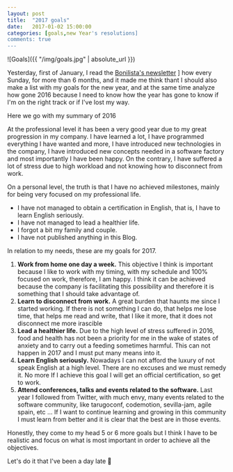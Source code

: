 ```yaml
---
layout: post
title:  "2017 goals"
date:   2017-01-02 15:00:00
categories: [goals,new Year's resolutions]
comments: true
---
```


![Goals]({{ "/img/goals.jpg" | absolute_url }})

Yesterday, first of January, I read the [Bonilista's newsletter](http://www.bonillaware.com/objetivos-para-2017) ] how every Sunday, for more than 6 months, and it made me think thant I should also make a list with my goals for the new year, and at the same time analyze how gone 2016 because I need to know how the year has gone to know if I'm on the right track or if I've lost my way.

Here we go with my summary of 2016

At the professional level it has been a very good year due to my great progression in my company. I have learned a lot, I have programmed everything I have wanted and more, I have introduced new technologies in the company, I have introduced new concepts needed in a software factory and most importantly I have been happy. On the contrary, I have suffered a lot of stress due to high workload and not knowing how to disconnect from work.

On a personal level, the truth is that I have no achieved milestones, mainly for being very focused on my professional life.

* I have not managed to obtain a certification in English, that is, I have to learn English seriously.
* I have not managed to lead a healthier life.
* I forgot a bit my family and couple.
* I have not published anything in this Blog.

In relation to my needs, these are my goals for 2017.

1. **Work from home one day a week.** This objective I think is important because I like to work with my timing, with my schedule and 100% focused on work, therefore, I am happy. I think it can be achieved because the company is facilitating this possibility and therefore it is something that I should take advantage of.
2. **Learn to disconnect from work.** A great burden that haunts me since I started working. If there is not something I can do, that helps me lose time, that helps me read and write, that I like it more, that it does not disconnect me more irascible
3. **Lead a healthier life.** Due to the high level of stress suffered in 2016, food and health has not been a priority for me in the wake of states of anxiety and to carry out a feeding sometimes harmful. This can not happen in 2017 and I must put many means into it.
4. **Learn English seriously.** Nowadays I can not afford the luxury of not speak English at a high level. There are no excuses and we must remedy it. No more If I achieve this goal I will get an official certification, so get to work.
5. **Attend conferences, talks and events related to the software.** Last year I followed from Twitter, with much envy, many events related to the software community, like tarugoconf, codemotion, sevilla-jam, agile spain, etc ... If I want to continue learning and growing in this community I must learn from better and it is clear that the best are in those events.

Honestly, they come to my head 5 or 6 more goals but I think I have to be realistic and focus on what is most important in order to achieve all the objectives.

Let's do it that I've been a day late 🙂